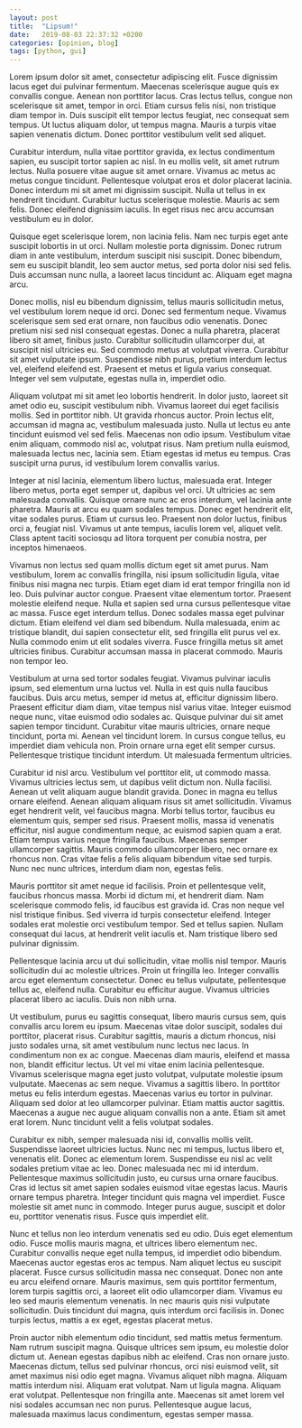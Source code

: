 ```yaml
---
layout: post
title:  "Lipsum!"
date:   2019-08-03 22:37:32 +0200
categories: [opinion, blog]
tags: [python, gui]
---
```

Lorem ipsum dolor sit amet, consectetur adipiscing elit. Fusce dignissim lacus eget dui pulvinar fermentum. Maecenas scelerisque augue quis ex convallis congue. Aenean non porttitor lacus. Cras lectus tellus, congue non scelerisque sit amet, tempor in orci. Etiam cursus felis nisi, non tristique diam tempor in. Duis suscipit elit tempor lectus feugiat, nec consequat sem tempus. Ut luctus aliquam dolor, ut tempus magna. Mauris a turpis vitae sapien venenatis dictum. Donec porttitor vestibulum velit sed aliquet.

Curabitur interdum, nulla vitae porttitor gravida, ex lectus condimentum sapien, eu suscipit tortor sapien ac nisl. In eu mollis velit, sit amet rutrum lectus. Nulla posuere vitae augue sit amet ornare. Vivamus ac metus ac metus congue tincidunt. Pellentesque volutpat eros et dolor placerat lacinia. Donec interdum mi sit amet mi dignissim suscipit. Nulla ut tellus in ex hendrerit tincidunt. Curabitur luctus scelerisque molestie. Mauris ac sem felis. Donec eleifend dignissim iaculis. In eget risus nec arcu accumsan vestibulum eu in dolor.

Quisque eget scelerisque lorem, non lacinia felis. Nam nec turpis eget ante suscipit lobortis in ut orci. Nullam molestie porta dignissim. Donec rutrum diam in ante vestibulum, interdum suscipit nisi suscipit. Donec bibendum, sem eu suscipit blandit, leo sem auctor metus, sed porta dolor nisi sed felis. Duis accumsan nunc nulla, a laoreet lacus tincidunt ac. Aliquam eget magna arcu.

Donec mollis, nisl eu bibendum dignissim, tellus mauris sollicitudin metus, vel vestibulum lorem neque id orci. Donec sed fermentum neque. Vivamus scelerisque sem sed erat ornare, non faucibus odio venenatis. Donec pretium nisi sed nisl consequat egestas. Donec a nulla pharetra, placerat libero sit amet, finibus justo. Curabitur sollicitudin ullamcorper dui, at suscipit nisl ultricies eu. Sed commodo metus at volutpat viverra. Curabitur sit amet vulputate ipsum. Suspendisse nibh purus, pretium interdum lectus vel, eleifend eleifend est. Praesent et metus et ligula varius consequat. Integer vel sem vulputate, egestas nulla in, imperdiet odio.

Aliquam volutpat mi sit amet leo lobortis hendrerit. In dolor justo, laoreet sit amet odio eu, suscipit vestibulum nibh. Vivamus laoreet dui eget facilisis mollis. Sed in porttitor nibh. Ut gravida rhoncus auctor. Proin lectus elit, accumsan id magna ac, vestibulum malesuada justo. Nulla ut lectus eu ante tincidunt euismod vel sed felis. Maecenas non odio ipsum. Vestibulum vitae enim aliquam, commodo nisl ac, volutpat risus. Nam pretium nulla euismod, malesuada lectus nec, lacinia sem. Etiam egestas id metus eu tempus. Cras suscipit urna purus, id vestibulum lorem convallis varius.

Integer at nisl lacinia, elementum libero luctus, malesuada erat. Integer libero metus, porta eget semper ut, dapibus vel orci. Ut ultricies ac sem malesuada convallis. Quisque ornare nunc ac eros interdum, vel lacinia ante pharetra. Mauris at arcu eu quam sodales tempus. Donec eget hendrerit elit, vitae sodales purus. Etiam ut cursus leo. Praesent non dolor luctus, finibus orci a, feugiat nisl. Vivamus ut ante tempus, iaculis lorem vel, aliquet velit. Class aptent taciti sociosqu ad litora torquent per conubia nostra, per inceptos himenaeos.

Vivamus non lectus sed quam mollis dictum eget sit amet purus. Nam vestibulum, lorem ac convallis fringilla, nisi ipsum sollicitudin ligula, vitae finibus nisi magna nec turpis. Etiam eget diam id erat tempor fringilla non id leo. Duis pulvinar auctor congue. Praesent vitae elementum tortor. Praesent molestie eleifend neque. Nulla et sapien sed urna cursus pellentesque vitae ac massa. Fusce eget interdum tellus. Donec sodales massa eget pulvinar dictum. Etiam eleifend vel diam sed bibendum. Nulla malesuada, enim ac tristique blandit, dui sapien consectetur elit, sed fringilla elit purus vel ex. Nulla commodo enim ut elit sodales viverra. Fusce fringilla metus sit amet ultricies finibus. Curabitur accumsan massa in placerat commodo. Mauris non tempor leo.

Vestibulum at urna sed tortor sodales feugiat. Vivamus pulvinar iaculis ipsum, sed elementum urna luctus vel. Nulla in est quis nulla faucibus faucibus. Duis arcu metus, semper id metus at, efficitur dignissim libero. Praesent efficitur diam diam, vitae tempus nisl varius vitae. Integer euismod neque nunc, vitae euismod odio sodales ac. Quisque pulvinar dui sit amet sapien tempor tincidunt. Curabitur vitae mauris ultricies, ornare neque tincidunt, porta mi. Aenean vel tincidunt lorem. In cursus congue tellus, eu imperdiet diam vehicula non. Proin ornare urna eget elit semper cursus. Pellentesque tristique tincidunt interdum. Ut malesuada fermentum ultricies.

Curabitur id nisl arcu. Vestibulum vel porttitor elit, ut commodo massa. Vivamus ultricies lectus sem, ut dapibus velit dictum non. Nulla facilisi. Aenean ut velit aliquam augue blandit gravida. Donec in magna eu tellus ornare eleifend. Aenean aliquam aliquam risus sit amet sollicitudin. Vivamus eget hendrerit velit, vel faucibus magna. Morbi tellus tortor, faucibus eu elementum quis, semper sed risus. Praesent mollis, massa id venenatis efficitur, nisl augue condimentum neque, ac euismod sapien quam a erat. Etiam tempus varius neque fringilla faucibus. Maecenas semper ullamcorper sagittis. Mauris commodo ullamcorper libero, nec ornare ex rhoncus non. Cras vitae felis a felis aliquam bibendum vitae sed turpis. Nunc nec nunc ultrices, interdum diam non, egestas felis.

Mauris porttitor sit amet neque id facilisis. Proin et pellentesque velit, faucibus rhoncus massa. Morbi id dictum mi, et hendrerit diam. Nam scelerisque commodo felis, id faucibus est gravida id. Cras non neque vel nisl tristique finibus. Sed viverra id turpis consectetur eleifend. Integer sodales erat molestie orci vestibulum tempor. Sed et tellus sapien. Nullam consequat dui lacus, at hendrerit velit iaculis et. Nam tristique libero sed pulvinar dignissim.

Pellentesque lacinia arcu ut dui sollicitudin, vitae mollis nisl tempor. Mauris sollicitudin dui ac molestie ultrices. Proin ut fringilla leo. Integer convallis arcu eget elementum consectetur. Donec eu tellus vulputate, pellentesque tellus ac, eleifend nulla. Curabitur eu efficitur augue. Vivamus ultricies placerat libero ac iaculis. Duis non nibh urna.

Ut vestibulum, purus eu sagittis consequat, libero mauris cursus sem, quis convallis arcu lorem eu ipsum. Maecenas vitae dolor suscipit, sodales dui porttitor, placerat risus. Curabitur sagittis, mauris a dictum rhoncus, nisi justo sodales urna, sit amet vestibulum nunc lectus nec lacus. In condimentum non ex ac congue. Maecenas diam mauris, eleifend et massa non, blandit efficitur lectus. Ut vel mi vitae enim lacinia pellentesque. Vivamus scelerisque magna eget justo volutpat, vulputate molestie ipsum vulputate. Maecenas ac sem neque. Vivamus a sagittis libero. In porttitor metus eu felis interdum egestas. Maecenas varius eu tortor in pulvinar. Aliquam sed dolor at leo ullamcorper pulvinar. Etiam mattis auctor sagittis. Maecenas a augue nec augue aliquam convallis non a ante. Etiam sit amet erat lorem. Nunc tincidunt velit a felis volutpat sodales.

Curabitur ex nibh, semper malesuada nisi id, convallis mollis velit. Suspendisse laoreet ultricies luctus. Nunc nec mi tempus, luctus libero et, venenatis elit. Donec ac elementum lorem. Suspendisse eu nisl ac velit sodales pretium vitae ac leo. Donec malesuada nec mi id interdum. Pellentesque maximus sollicitudin justo, eu cursus urna ornare faucibus. Cras id lectus sit amet sapien sodales euismod vitae egestas lacus. Mauris ornare tempus pharetra. Integer tincidunt quis magna vel imperdiet. Fusce molestie sit amet nunc in commodo. Integer purus augue, suscipit et dolor eu, porttitor venenatis risus. Fusce quis imperdiet elit.

Nunc et tellus non leo interdum venenatis sed eu odio. Duis eget elementum odio. Fusce mollis mauris magna, et ultrices libero elementum nec. Curabitur convallis neque eget nulla tempus, id imperdiet odio bibendum. Maecenas auctor egestas eros ac tempus. Nam aliquet lectus eu suscipit placerat. Fusce cursus sollicitudin massa nec consequat. Donec non ante eu arcu eleifend ornare. Mauris maximus, sem quis porttitor fermentum, lorem turpis sagittis orci, a laoreet elit odio ullamcorper diam. Vivamus eu leo sed mauris elementum venenatis. In nec mauris quis nisi vulputate sollicitudin. Duis tincidunt dui magna, quis interdum orci facilisis in. Donec turpis lectus, mattis a ex eget, egestas placerat metus.

Proin auctor nibh elementum odio tincidunt, sed mattis metus fermentum. Nam rutrum suscipit magna. Quisque ultrices sem ipsum, eu molestie dolor dictum ut. Aenean egestas dapibus nibh ac eleifend. Cras non ornare justo. Maecenas dictum, tellus sed pulvinar rhoncus, orci nisi euismod velit, sit amet maximus nisi odio eget magna. Vivamus aliquet nibh magna. Aliquam mattis interdum nisi. Aliquam erat volutpat. Nam ut ligula magna. Aliquam erat volutpat. Pellentesque non fringilla ante. Maecenas sit amet lorem vel nisi sodales accumsan nec non purus. Pellentesque augue lacus, malesuada maximus lacus condimentum, egestas semper massa.
